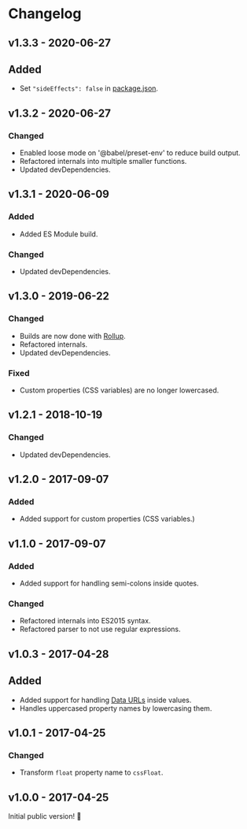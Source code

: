 # Changelog

## v1.3.3 - 2020-06-27

## Added

- Set `"sideEffects": false` in [package.json](./package.json).

## v1.3.2 - 2020-06-27

### Changed

- Enabled loose mode on '@babel/preset-env' to reduce build output.
- Refactored internals into multiple smaller functions.
- Updated devDependencies.

## v1.3.1 - 2020-06-09

### Added

- Added ES Module build.

### Changed

- Updated devDependencies.

## v1.3.0 - 2019-06-22

### Changed

- Builds are now done with [Rollup](http://rollupjs.org).
- Refactored internals.
- Updated devDependencies.

### Fixed

- Custom properties (CSS variables) are no longer lowercased.

## v1.2.1 - 2018-10-19

### Changed

- Updated devDependencies.

## v1.2.0 - 2017-09-07

### Added

- Added support for custom properties (CSS variables.)

## v1.1.0 - 2017-09-07

### Added

- Added support for handling semi-colons inside quotes.

### Changed

- Refactored internals into ES2015 syntax.
- Refactored parser to not use regular expressions.

## v1.0.3 - 2017-04-28

## Added

- Added support for handling [Data URLs](https://developer.mozilla.org/en-US/docs/Web/HTTP/Basics_of_HTTP/Data_URIs) inside values.
- Handles uppercased property names by lowercasing them.

## v1.0.1 - 2017-04-25

### Changed

- Transform `float` property name to `cssFloat`.

## v1.0.0 - 2017-04-25

Initial public version! :tada:

